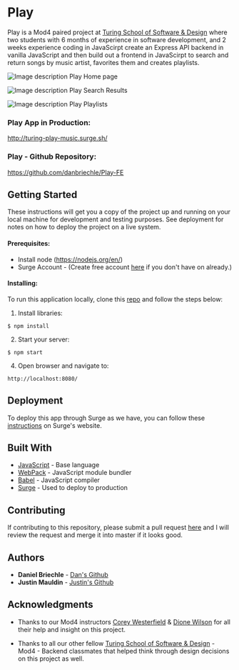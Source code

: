 # Play

Play is a Mod4 paired project at [Turing School of Software & Design](https://turing.io/) where two students with 6 months of experience in software development, and 2 weeks experience coding in JavaScirpt create an Express API backend in vanilla JavaScript and then build out a frontend in JavaScirpt to search and return songs by music artist, favorites them and creates playlists.

![Image description](https://imgur.com/2enmXTf.png)
Play Home page

![Image description](https://imgur.com/muK1EWg.png)
Play Search Results

![Image description](https://imgur.com/1qPQDKz.png)
Play Playlists



### Play App in Production:

http://turing-play-music.surge.sh/

### Play - Github Repository:
https://github.com/danbriechle/Play-FE



## Getting Started

These instructions will get you a copy of the project up and running on your local machine for development and testing purposes. See deployment for notes on how to deploy the project on a live system.

#### Prerequisites:

* Install node (https://nodejs.org/en/)
* Surge Account - (Create free account [here](https://surge.sh/) if you don't have on already.)

#### Installing:

To run this application locally, clone this [repo](https://github.com/danbriechle/Play-FE) and follow the steps below:

1) Install libraries:
```
$ npm install
```

2) Start your server:
```
$ npm start
```

4) Open browser and navigate to:

```
http://localhost:8080/
```

## Deployment

To deploy this app through Surge as we have, you can follow these [instructions](https://surge.sh/) on Surge's website.

## Built With

* [JavaScript](https://developer.mozilla.org/en-US/docs/Web/JavaScript) - Base language
* [WebPack](https://webpack.js.org/) - JavaScript module bundler
* [Babel](https://babeljs.io/docs/en/) - JavaScript compiler
* [Surge](https://surge.sh/) - Used to deploy to production


## Contributing

If contributing to this repository, please submit a pull request [here](https://github.com/danbriechle/Play-FE) and I will review the request and merge it into master if it looks good.

## Authors
* **Daniel Briechle** - [Dan's Github](https://github.com/danbriechle)
* **Justin Mauldin** - [Justin's Github](https://github.com/justinmauldin7)


## Acknowledgments

* Thanks to our Mod4 instructors [Corey Westerfield](https://github.com/corywest) & [Dione Wilson](https://github.com/dionew1) for all their help and insight on this project.

* Thanks to all our other fellow [Turing School of Software & Design](https://turing.io/) - Mod4 - Backend classmates that helped think through design decisions on this project as well.

